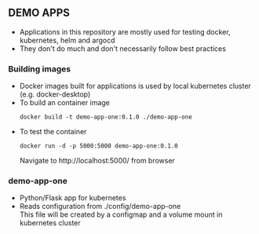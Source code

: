 ## DEMO APPS
- Applications in this repository are mostly used for testing docker, kubernetes, helm and argocd  
- They don't do much and don't necessarily follow best practices

### Building images
- Docker images built for applications is used by local kubernetes cluster (e.g. docker-desktop)  
- To build an container image
  ```
  docker build -t demo-app-one:0.1.0 ./demo-app-one
  ```
- To test the container
  ```
  docker run -d -p 5000:5000 demo-app-one:0.1.0 
  ```
  Navigate to http://localhost:5000/ from browser

### demo-app-one
- Python/Flask app for kubernetes  
- Reads configuration from ./config/demo-app-one  
  This file will be created by a configmap and a volume mount in kubernetes cluster
